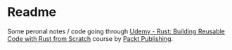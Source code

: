 Readme
======

Some peronal notes / code going through [Udemy - Rust: Building Reusable Code
with Rust from Scratch] course by [Packt Publishing].


[Udemy - Rust: Building Reusable Code with Rust from Scratch]: https://www.udemy.com/course/rust-building-reusable-code-with-rust-from-scratch/learn/lecture/13315972#overview

[Packt Publishing]: https://www.udemy.com/user/packtpublishing/
